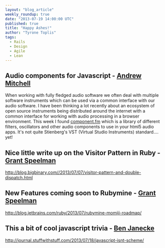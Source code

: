 ```yaml
---
layout: "blog_article"
weekly_roundup: true
date: "2013-07-19 14:00:00 UTC"
published: true
title: "Happy Ashes!"
author: "Tyrone Toplis"
tags:
  - Rails
  - Design
  - Agile
  - Lean
---
```


## Audio components for Javascript - [Andrew Mitchell](/people/andrew-mitchell)
When working with fully fledged audio software we often deal with multiple software instruments which can be used via a common interface with our audio software. I have been thinking a lot recently about an ecosystem of open source instruments being distributed around the internet with a common interface for working with audio processing in a browser environment. This week I found [component.fm](http://component.fm/) which is a library of different filters, oscillators and other audio components to use in your html5 audio apps. It's not quite Stienberg's VST (Virtual Studio Instruments) standard.... yet!

## Nice little write up on the Visitor Pattern in Ruby - [Grant Speelman](/people/grant-speelman)
http://blog.bigbinary.com//2013/07/07/visitor-pattern-and-double-dispatch.html

## New Features coming soon to Rubymine - [Grant Speelman](/people/grant-speelman)
http://blog.jetbrains.com/ruby/2013/07/rubymine-momiji-roadmap/

## This a bit of cool javascript trivia - [Ben Janecke](/people/ben-janecke)
http://journal.stuffwithstuff.com/2013/07/18/javascript-isnt-scheme/
